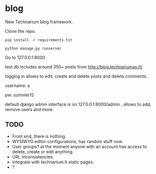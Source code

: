 # blog
New Technarium blog framework.

Clone the repo.
```
pip install -r requirements.txt
```
```
python manage.py runserver
```
Go to 127.0.0.1:8000

test db includes around 350+ posts from http://blog.technariumas.lt/.

logging in allows to edit, create and delete posts and delete comments.

username: a

pw: summer12

default django admin interface is on 127.0.0.1:8000/admin , allows to add, remove users and more. 

## TODO

* Front end, there is nothing.
* WYSIWYG editor configurations, has random stuff now.
* User groups? at the moment anyone with an account has access to delete, create or edit anything.
* URL inconsistencies.
* Integrate with technarium.lt static pages.
* ?
